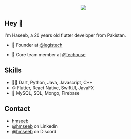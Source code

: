 <h1 align="center">
  <img src="https://capsule-render.vercel.app/api?type=waving&color=gradient&height=200&section=header&text=Haseeb&nbsp;Azhar&fontSize=80&fontAlignY=35&animation=twinkling&fontColor=gradient" />
</h1>

## Hey 👋
I'm Haseeb, a 20 years old flutter developer from Pakistan.

- 🧭 Founder at [@legistech](https://github.com/legistech)

- 👥 Core team member at [@techouse](https://www.upwork.com/ag/techouse)

## Skills
- 👨‍💻 Dart, Python, Java, Javascript, C++
- ⚙️ Flutter, React Native, SwiftUI, JavaFX 
- 💽 MySQL, SQL, Mongo, Firebase

## Contact
- [hmseeb](https://hmseeb.github.io)
- [@hmseeb](https://www.linkedin.com/in/hmseeb/) on Linkedin
- [@hmseeb](https://discord.com/users/706909903482257509) on Discord
